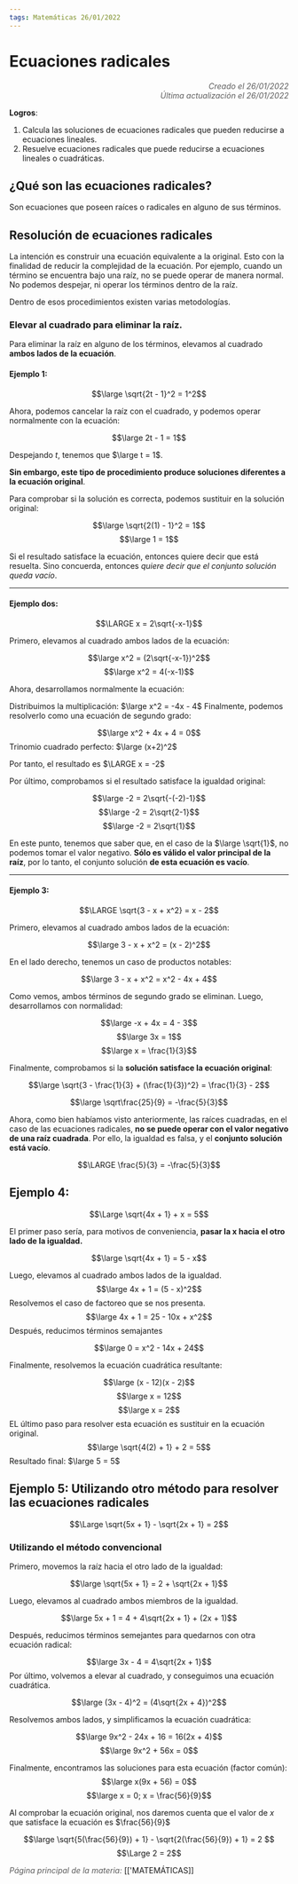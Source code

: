 ```yaml
---
tags: Matemáticas 26/01/2022
---
```


# Ecuaciones radicales
<div style="text-align: right; opacity: 0.7; font-style: italic;">Creado el 26/01/2022</div>
<div style="text-align: right; opacity: 0.7; font-style: italic;">Última actualización el 26/01/2022</div>

**Logros**: 
1) Calcula las soluciones de ecuaciones radicales que pueden reducirse a ecuaciones lineales.
2) Resuelve ecuaciones radicales que puede reducirse a ecuaciones lineales o cuadráticas.

## ¿Qué son las ecuaciones radicales?

Son ecuaciones que poseen raíces o radicales en alguno de sus términos. 

## Resolución de ecuaciones radicales

La intención es construir una ecuación equivalente a la original. Esto con la finalidad de reducir la complejidad de la ecuación.
Por ejemplo, cuando un término se encuentra bajo una raíz, no se puede operar de manera normal. No podemos despejar, ni operar los términos dentro de la raíz.

Dentro de esos procedimientos existen varias metodologías.

### Elevar al cuadrado para eliminar la raíz.

Para eliminar la raíz en alguno de los términos, elevamos al cuadrado **ambos lados de la ecuación**.

#### Ejemplo 1:

$$\large \sqrt{2t - 1}^2 = 1^2$$

Ahora, podemos cancelar la raíz con el cuadrado, y podemos operar normalmente con la ecuación:

$$\large 2t - 1 = 1$$

Despejando $t$, tenemos que $\large t = 1$.

**Sin embargo, este tipo de procedimiento produce soluciones diferentes a la ecuación original**.

Para comprobar si la solución es correcta, podemos sustituir en la solución original:

$$\large \sqrt{2(1) - 1}^2 = 1$$
$$\large 1 = 1$$

Si el resultado satisface la ecuación, entonces quiere decir que está resuelta. Sino concuerda, entonces *quiere decir que el conjunto solución queda vacío*.

--- 
#### Ejemplo dos:

$$\LARGE x = 2\sqrt{-x-1}$$

Primero, elevamos al cuadrado ambos lados de la ecuación:

$$\large x^2 = (2\sqrt{-x-1})^2$$
$$\large x^2 = 4(-x-1)$$

Ahora, desarrollamos normalmente la ecuación:

Distribuimos la multiplicación: $\large x^2 = -4x - 4$
Finalmente, podemos resolverlo como una ecuación de segundo grado:

$$\large x^2 + 4x + 4 = 0$$
Trinomio cuadrado perfecto: $\large (x+2)^2$

Por tanto, el resultado es $\LARGE x = -2$

Por último, comprobamos si el resultado satisface la igualdad original:

$$\large -2 = 2\sqrt{-(-2)-1}$$
$$\large -2 = 2\sqrt{2-1}$$
$$\large -2 = 2\sqrt{1}$$

En este punto, tenemos que saber que, en el caso de la $\large \sqrt{1}$, no podemos tomar el valor negativo. **Sólo es válido el valor principal de la raíz**, por lo tanto, el conjunto solución **de esta ecuación es vacío**.

---

#### Ejemplo 3:

$$\LARGE \sqrt{3 - x + x^2} = x - 2$$

Primero, elevamos al cuadrado ambos lados de la ecuación:

$$\large 3 - x + x^2 = (x - 2)^2$$

En el lado derecho, tenemos un caso de productos notables:

$$\large 3 - x + x^2 = x^2 - 4x + 4$$

Como vemos, ambos términos de segundo grado se eliminan. Luego, desarrollamos con normalidad:

$$\large -x + 4x = 4 - 3$$
$$\large 3x = 1$$
$$\large x = \frac{1}{3}$$

Finalmente, comprobamos si la **solución satisface la ecuación original**:

$$\large \sqrt{3 - \frac{1}{3} + (\frac{1}{3})^2} = \frac{1}{3} - 2$$

$$\large \sqrt\frac{25}{9} = -\frac{5}{3}$$

Ahora, como bien habíamos visto anteriormente, las raíces cuadradas, en el caso de las ecuaciones radicales, **no se puede operar con el valor negativo de una raíz cuadrada**. Por ello, la igualdad es falsa, y el **conjunto solución está vacío**.

$$\LARGE \frac{5}{3} = -\frac{5}{3}$$

## Ejemplo 4:

$$\Large \sqrt{4x + 1} + x = 5$$

El primer paso sería, para motivos de conveniencia, **pasar la x hacia el otro lado de la igualdad.**

$$\large \sqrt{4x + 1} = 5 - x$$

Luego, elevamos al cuadrado ambos lados de la igualdad.
$$\large 4x + 1 = (5 - x)^2$$
Resolvemos el caso de factoreo que se nos presenta.
$$\large 4x + 1 = 25 - 10x + x^2$$
Después, reducimos términos semajantes

$$\large 0 = x^2 - 14x + 24$$

Finalmente, resolvemos la ecuación cuadrática resultante:

$$\large (x - 12)(x - 2)$$
$$\large x = 12$$
$$\large x = 2$$
EL último paso para resolver esta ecuación es sustituir en la ecuación original.
$$\large \sqrt{4(2) + 1} + 2 = 5$$
Resultado final: $\large 5 = 5$

## Ejemplo 5: Utilizando otro método para resolver las ecuaciones radicales

$$\Large \sqrt{5x + 1} - \sqrt{2x + 1} = 2$$

### Utilizando el método convencional

Primero, movemos la raíz hacia el otro lado de la igualdad:

$$\large \sqrt{5x + 1} = 2 + \sqrt{2x + 1}$$

Luego, elevamos al cuadrado ambos miembros de la igualdad.

$$\large 5x + 1 = 4 + 4\sqrt{2x + 1} + (2x + 1)$$

Después, reducimos términos semejantes para quedarnos con otra ecuación radical:

$$\large 3x - 4 = 4\sqrt{2x + 1}$$
Por último, volvemos a elevar al cuadrado, y conseguimos una ecuación cuadrática.

$$\large (3x - 4)^2 = (4\sqrt{2x + 4})^2$$

Resolvemos ambos lados, y simplificamos la ecuación cuadrática:

$$\large 9x^2 - 24x + 16 = 16(2x + 4)$$
$$\large 9x^2 + 56x = 0$$

Finalmente, encontramos las soluciones para esta ecuación (factor común):
$$\large x(9x + 56) = 0$$
$$\large x = 0; x = \frac{56}{9}$$

Al comprobar la ecuación original, nos daremos cuenta que el valor de $x$ que satisface la ecuación es $\frac{56}{9}$

$$\large \sqrt{5(\frac{56}{9}) + 1} - \sqrt{2(\frac{56}{9}) + 1} = 2 $$
$$\Large 2 = 2$$

<span style="opacity: 0.7; font-style: italic;">Página principal de la materia:</span> [['MATEMÁTICAS]]